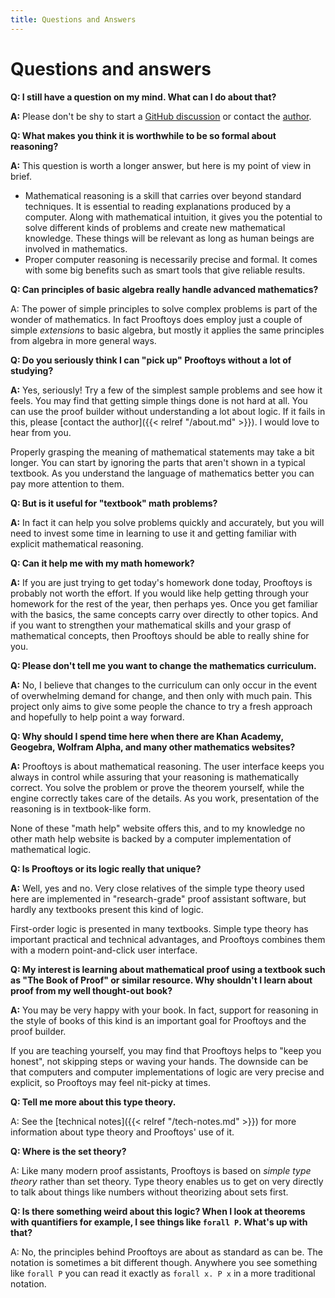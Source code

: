 ```yaml
---
title: Questions and Answers
---
```


# Questions and answers

**Q: I still have a question on my mind.  What can I do about that?**

**A:** Please don't be shy to start a [GitHub discussion](
  https://github.com/crisperdue/prooftoys/discussions) or contact the
  [author](https://github.com/crisperdue).

**Q: What makes you think it is worthwhile to be so formal about
reasoning?**

**A:** This question is worth a longer answer, but here is my point of
view in brief.

- Mathematical reasoning is a skill that carries over beyond
  standard techniques.  It is essential to reading explanations produced
  by a computer.  Along with mathematical intuition, it gives you the
  potential to solve different kinds of problems and create new
  mathematical knowledge.  These things will be relevant as long as
  human beings are involved in mathematics.
- Proper computer reasoning is necessarily precise and formal.  It comes
  with some big benefits such as smart tools that give reliable results.

**Q: Can principles of basic algebra really handle advanced
mathematics?**

A: The power of simple principles to solve complex problems is part of
the wonder of mathematics.  In fact Prooftoys does employ just a
couple of simple *extensions* to basic algebra, but mostly it
applies the same principles from algebra in more general ways.

**Q: Do you seriously think I can "pick up" Prooftoys without a lot
of studying?**

**A:** Yes, seriously!  Try a few of the simplest sample problems and
see how it feels.  You may find that getting simple things done is not
hard at all. You can use the proof builder without understanding a lot
about logic.  If it fails in this, please [contact the author]({{<
relref "/about.md" >}}).  I would love to hear from you.

Properly grasping the meaning of mathematical statements may take a bit
longer.  You can start by ignoring the parts that aren't shown in a
typical textbook.  As you understand the language of mathematics better
you can pay more attention to them. 

**Q: But is it useful for "textbook" math problems?**

**A:** In fact it can help you solve problems quickly and accurately,
but you will need to invest some time in learning to use it and getting
familiar with explicit mathematical reasoning.

**Q: Can it help me with my math homework?**

**A:** If you are just trying to get today's homework done today,
Prooftoys is probably not worth the effort.  If you would like help
getting through your homework for the rest of the year, then perhaps
yes.  Once you get familiar with the basics, the same concepts carry
over directly to other topics.
And if you want to strengthen your mathematical skills and your grasp of
mathematical concepts, then Prooftoys should be able to really shine for
you.

**Q: Please don't tell me you want to change the mathematics curriculum.**

**A:** No, I believe that changes to the curriculum can only occur in
the event of overwhelming demand for change, and then only with much
pain.  This project only aims to give some people the chance to try a
fresh approach and hopefully to help point a way forward.

**Q: Why should I spend time here when there are Khan Academy,
Geogebra, Wolfram Alpha, and many other mathematics websites?**

**A:** Prooftoys is about mathematical reasoning. The user interface
keeps you always in control while assuring that your reasoning is
mathematically correct.  You solve the problem or prove the theorem
yourself, while the engine correctly takes care of the details. As you
work, presentation of the reasoning is in textbook-like form.

None of these "math help" website offers this, and to my knowledge no
other math help website is backed by a computer implementation of
mathematical logic.

**Q: Is Prooftoys or its logic really that unique?**

**A:** Well, yes and no.  Very close relatives of the simple type
theory used here are implemented in "research-grade" proof assistant
software, but hardly any textbooks present this kind of logic.

First-order logic is presented in many textbooks. Simple type theory has
important practical and technical advantages, and Prooftoys combines
them with a modern point-and-click user interface.

**Q: My interest is learning about mathematical proof using a
textbook such as "The Book of Proof" or similar resource. Why shouldn't
I learn about proof from my well thought-out book?**

**A:** You may be very happy with your book.  In fact, support for
reasoning in the style of books of this kind is an important goal for
Prooftoys and the proof builder.

If you are teaching yourself, you may find that Prooftoys helps to "keep
you honest", not skipping steps or waving your hands. The downside can
be that computers and computer implementations of logic are very precise
and explicit, so Prooftoys may feel nit-picky at times.

**Q: Tell me more about this type theory.**

A: See the [technical notes]({{< relref "/tech-notes.md" >}}) for
more information about type theory and Prooftoys' use of it.

**Q: Where is the set theory?**

A: Like many modern proof assistants, Prooftoys is based on *simple type
theory* rather than set theory.  Type theory enables us to get on very
directly to talk about things like numbers without theorizing about
sets first.

**Q: Is there something weird about this logic?  When I look at
theorems with quantifiers for example, I see things like `forall P`.
What's up with that?**

A: No, the principles behind Prooftoys are about as standard as can
be.  The notation is sometimes a bit different though.  Anywhere you
see something like `forall P` you can read it exactly as `forall
x. P x` in a more traditional notation.


<!--
**Q:** Does this "simplicity" accomplish anything?

**A:** Yes, it does.  You see, there are at least two kinds of
simplicity of logics.  One could be called technical simplicity.  How
many axioms are there, and how many rules of inference?  How complicated
are they to describe?

Another kind of simplicity might be called practical simplicity.
Practical simplicity.

A careful look at the most basic textbook algebra shows two ways for
going from one step of work to the next.  Surprisingly, these two ways
carry forward naturally to even quite advanced mathematics.  **No
other** basic rules are needed, and even a great many reasoning steps
used in much higher mathematics are just simple combinations of these
two.

First it is necessary to make these rules precise; not to change them,
but just to make them crystal clear.  To get "off the ground" we also
need to be able to talk about statements as well as numbers.  Up until
calculus, this is all we need to work properly and effectively with
textbook mathematics.

Talking mathematically about statements means having variables and
constants with "boolean" values, values can be "true" or "false"; and
functions with inputs or outputs that can be true or false.  This is the
main adjustment needed for textbook math prior to calculus.

## Background

The pre-college mathematics track from algebra up through calculus is
heavily based on equations.  Most of the mathematical laws presented are
laid out in the form of equations.  Solutions to prototypical textbook
problem -- at least prior to calculus -- revolve around manipulating
equations using these laws.

A careful look at the most basic textbook algebra reveals two ways in
which one step of work follows from another.

**One way** is by replacing *an occurrence* of a variable or expression with
another expression equal to it.  So if we know that `2 + 2 = 4` we can
replace any occurrence of `2 + 2` with `4`.

**The other way** is by substituting any expression at all for *every
occurrence* of a *variable*.

It turns out that equations and these same rules for working with
equations can also neatly apply to much more advanced mathematics as
well.

The information and tools on this website are devoted to showing how to
do this.

On the one hand, it aims to explain these very same few rules more
carefully and systematically.  Then with these as a 

Then with a minimum of extension it shows
how to capture intuitive mathematical thinking as application of the
rules to different kinds of problems.



prepare you to do mathematics in a way that for
whatever mathematics your future may hold.

skills that you can use for mathematics at all levels and for
computerized math.

a more effective
and rewarding approach to learning mathematics.

## Why should I think this way is more effective?




## But I have to learn all of this extra stuff

Mathematics has a practical side.  In fact it has many practical
sides.  Managing your money and other resources is practical.
Planning, designing, and building are practical.  Success using math
in these kinds of situations is a real of success.

Borrowing and lending, investing, and analyzing risk need a bit more
math, 

One measure is successfully answering the questions in the textbook and
on your teacher's tests.

Mathematics has proved itself to be a uniquely powerful tool for solving
problems and answering questions.

-->
